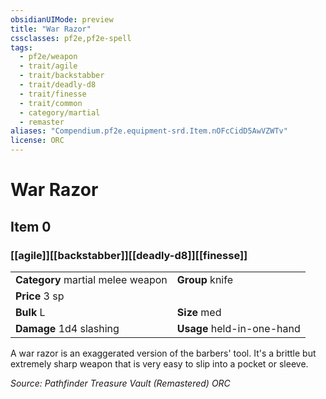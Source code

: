 ```yaml
---
obsidianUIMode: preview
title: "War Razor"
cssclasses: pf2e,pf2e-spell
tags:
  - pf2e/weapon
  - trait/agile
  - trait/backstabber
  - trait/deadly-d8
  - trait/finesse
  - trait/common
  - category/martial
  - remaster
aliases: "Compendium.pf2e.equipment-srd.Item.nOFcCidD5AwVZWTv"
license: ORC
---
```

# War Razor
## Item 0
### [[agile]][[backstabber]][[deadly-d8]][[finesse]]

|  |  |
| -- | -- |
| **Category** martial melee weapon | **Group** knife |
| **Price** 3 sp |  |
| **Bulk** L | **Size** med |
| **Damage** 1d4 slashing  | **Usage** held-in-one-hand |



A war razor is an exaggerated version of the barbers' tool. It's a brittle but extremely sharp weapon that is very easy to slip into a pocket or sleeve.

*Source: Pathfinder Treasure Vault (Remastered)*
*ORC*